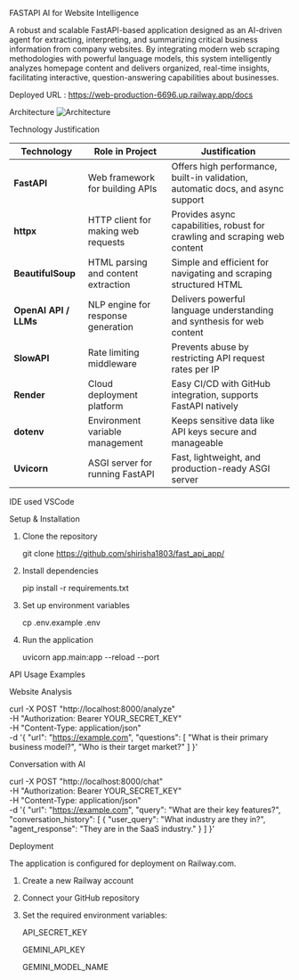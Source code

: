FASTAPI AI for Website Intelligence

A robust and scalable FastAPI-based application designed as an AI-driven agent for extracting, interpreting, and summarizing critical business information from company websites. By integrating modern web scraping methodologies with powerful language models, this system intelligently analyzes homepage content and delivers organized, real-time insights, facilitating interactive, question-answering capabilities about businesses.

Deployed URL : https://web-production-6696.up.railway.app/docs

Architecture
![Architecture](https://github.com/user-attachments/assets/3b6ce968-d26c-41a1-bd24-72cd3160a6ff) 



Technology Justification

| Technology            | Role in Project                     | Justification                                                                   |
| --------------------- | ----------------------------------- | ------------------------------------------------------------------------------- |
| **FastAPI**           | Web framework for building APIs     | Offers high performance, built-in validation, automatic docs, and async support |
| **httpx**             | HTTP client for making web requests | Provides async capabilities, robust for crawling and scraping web content       |
| **BeautifulSoup**     | HTML parsing and content extraction | Simple and efficient for navigating and scraping structured HTML                |
| **OpenAI API / LLMs** | NLP engine for response generation  | Delivers powerful language understanding and synthesis for web content          |
| **SlowAPI**           | Rate limiting middleware            | Prevents abuse by restricting API request rates per IP                          |
| **Render**            | Cloud deployment platform           | Easy CI/CD with GitHub integration, supports FastAPI natively                   |
| **dotenv**            | Environment variable management     | Keeps sensitive data like API keys secure and manageable                        |
| **Uvicorn**           | ASGI server for running FastAPI     | Fast, lightweight, and production-ready ASGI server                             |



IDE used VSCode

Setup & Installation

1. Clone the repository

   git clone https://github.com/shirisha1803/fast_api_app/

2. Install dependencies

   pip install -r requirements.txt

3. Set up environment variables

   cp .env.example .env


4. Run the application

   uvicorn app.main:app --reload --port 


API Usage Examples

Website Analysis

curl -X POST "http://localhost:8000/analyze" \
     -H "Authorization: Bearer YOUR_SECRET_KEY" \
     -H "Content-Type: application/json" \
     -d '{
           "url": "https://example.com",
           "questions": [
             "What is their primary business model?",
             "Who is their target market?"
           ]
         }'

Conversation with AI

curl -X POST "http://localhost:8000/chat" \
     -H "Authorization: Bearer YOUR_SECRET_KEY" \
     -H "Content-Type: application/json" \
     -d '{
           "url": "https://example.com",
           "query": "What are their key features?",
           "conversation_history": [
             {
               "user_query": "What industry are they in?",
               "agent_response": "They are in the SaaS industry."
             }
           ]
         }'

Deployment

The application is configured for deployment on Railway.com. 

1. Create a new Railway account
   
2. Connect your GitHub repository
 
3. Set the required environment variables:
   
   API_SECRET_KEY
   
   GEMINI_API_KEY
   
   GEMINI_MODEL_NAME


